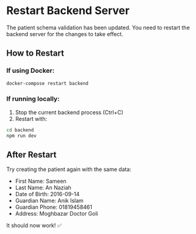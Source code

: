 # Restart Backend Server

The patient schema validation has been updated. You need to restart the backend server for the changes to take effect.

## How to Restart

### If using Docker:
```bash
docker-compose restart backend
```

### If running locally:
1. Stop the current backend process (Ctrl+C)
2. Restart with:
```bash
cd backend
npm run dev
```

## After Restart
Try creating the patient again with the same data:
- First Name: Sameen
- Last Name: An Naziah
- Date of Birth: 2016-09-14
- Guardian Name: Anik Islam
- Guardian Phone: 01819458461
- Address: Moghbazar Doctor Goli

It should now work! ✅
